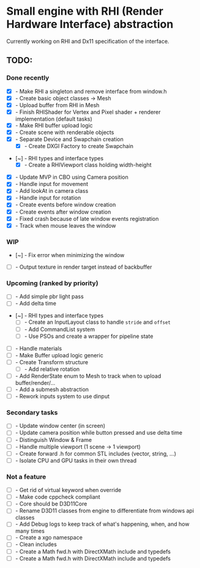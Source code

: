 
# Small engine with RHI (Render Hardware Interface) abstraction
Currently working on RHI and Dx11 specification of the interface.

## TODO:

### Done recently

- [X] \- Make RHI a singleton and remove interface from window.h
- [X] \- Create basic object classes -> Mesh
- [X] \- Upload buffer from RHI in Mesh
- [X] \- Finish RHIShader for Vertex and Pixel shader + renderer implementation (default tasks)
- [X] \- Make RHI buffer upload logic
- [X] \- Create scene with renderable objects
- [X] \- Separate Device and Swapchain creation
	- [X] \- Create DXGI Factory to create Swapchain
- [~] \- RHI types and interface types
	- [X] \- Create a RHIViewport class holding width-height
- [X] \- Update MVP in CBO using Camera position
- [X] \- Handle input for movement
- [X] \- Add lookAt in camera class
- [X] \- Handle input for rotation
- [X] \- Create events before window creation
- [X] \- Create events after window creation
- [X] \- Fixed crash because of late window events registration
- [X] \- Track when mouse leaves the window

### WIP

- [~] \- Fix error when minimizing the window
- [ ] \- Output texture in render target instead of backbuffer

### Upcoming (ranked by priority)

- [ ] \- Add simple pbr light pass
- [ ] \- Add delta time
- [~] \- RHI types and interface types
	- [ ] \- Create an InputLayout class to handle `stride` and `offset`
	- [ ] \- Add CommandList system
	- [ ] \- Use PSOs and create a wrapper for pipeline state
- [ ] \- Handle materials
- [ ] \- Make Buffer upload logic generic
- [ ] \- Create Transform structure
  - [ ] \- Add relative rotation
- [ ] \- Add RenderState enum to Mesh to track when to upload buffer/render/...
- [ ] \- Add a submesh abstraction
- [ ] \- Rework inputs system to use dinput

### Secondary tasks

- [ ] \- Update window center (in screen)
- [ ] \- Update camera position while button pressed and use delta time
- [ ] \- Distinguish Window & Frame
- [ ] \- Handle multiple viewport (1 scene -> 1 viewport)
- [ ] \- Create forward .h for common STL includes (vector, string, ...)
- [ ] \- Isolate CPU and GPU tasks in their own thread

### Not a feature

- [ ] \- Get rid of virtual keyword when override
- [ ] \- Make code cppcheck compliant
- [ ] \- Core should be D3D11Core
- [ ] \- Rename D3D11 classes from engine to differentiate from windows api classes
- [ ] \- Add Debug logs to keep track of what's happening, when, and how many times
- [ ] \- Create a xgo namespace
- [ ] \- Clean includes
- [ ] \- Create a Math fwd.h with DirectXMath include and typedefs
- [ ] \- Create a Math fwd.h with DirectXMath include and typedefs
